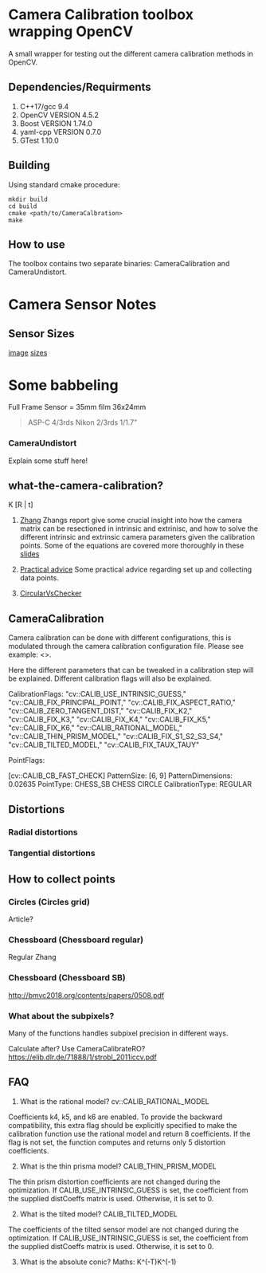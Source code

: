 # Camera Calibration toolbox wrapping OpenCV
A small wrapper for testing out the different camera calibration methods in OpenCV.

## Dependencies/Requirments

1. C++17/gcc 9.4
2. OpenCV VERSION 4.5.2
3. Boost VERSION 1.74.0
4. yaml-cpp VERSION 0.7.0
5. GTest 1.10.0

## Building

Using standard cmake procedure:

```
mkdir build
cd build
cmake <path/to/CameraCalbration>
make
```

## How to use

The toolbox contains two separate binaries:
CameraCalibration and CameraUndistort.


# Camera Sensor Notes

## Sensor Sizes

[image](./educ/450px-Sensorformate_KB.svg.png) 
[sizes](https://designreviews.com/standards/digital-camera-sensor-size-chart/)

# Some babbeling

Full Frame Sensor = 35mm film 
36x24mm
> ASP-C
> 4/3rds
> Nikon
> 2/3rds
1/1.7" 


### CameraUndistort
Explain some stuff here!

## what-the-camera-calibration?


K [R | t]

1. [Zhang](https://www.cvl.isy.liu.se/education/undergraduate/tsbb09/lasmaterial/zhang-report.pdf)
	Zhangs report give some crucial insight into how the camera matrix can 
	be resectioned in intrinsic and extrinisc, and how to solve the different intrinsic and extrinsic camera parameters 
	given the calibration points. Some of the equations are covered more thoroughly in these 
	[slides](https://www.cvl.isy.liu.se/education/undergraduate/tsbb09/forelasningsslides/CameraCalibration2.pdf)

2. [Practical advice](https://calib.io/blogs/knowledge-base/calibration-best-practices)
	Some practical advice regarding set up and collecting data points.

3. [CircularVsChecker](https://www.researchgate.net/post/Which-pattern-circle-pattern-or-checkerboard-pattern-should-be-used-for-automotive-camera-calibration-fisheye-wide-webcam)

## CameraCalibration

Camera calibration can be done with different configurations, this is modulated through the camera calibration configuration file. Please see example: <>.

Here the different parameters that can be tweaked in a calibration step will be explained.
Different calibration flags will also be explained.

CalibrationFlags: 
"cv::CALIB_USE_INTRINSIC_GUESS," 
"cv::CALIB_FIX_PRINCIPAL_POINT," 
"cv::CALIB_FIX_ASPECT_RATIO,"
"cv::CALIB_ZERO_TANGENT_DIST,"
"cv::CALIB_FIX_K2,"
"cv::CALIB_FIX_K3,"
"cv::CALIB_FIX_K4,"
"cv::CALIB_FIX_K5,"
"cv::CALIB_FIX_K6,"
"cv::CALIB_RATIONAL_MODEL,"
"cv::CALIB_THIN_PRISM_MODEL,"
"cv::CALIB_FIX_S1_S2_S3_S4,"
"cv::CALIB_TILTED_MODEL,"
"cv::CALIB_FIX_TAUX_TAUY"

PointFlags: 

  [cv::CALIB_CB_FAST_CHECK]
PatternSize: [6, 9]
PatternDimensions: 0.02635
PointType: 
    CHESS_SB
    CHESS
    CIRCLE
CalibrationType: REGULAR

## Distortions

### Radial distortions

### Tangential distortions

## How to collect points

### Circles (Circles grid)

Article?

### Chessboard (Chessboard regular)
Regular Zhang

### Chessboard (Chessboard SB)
http://bmvc2018.org/contents/papers/0508.pdf

### What about the subpixels?

Many of the functions handles subpixel precision in different ways.

Calculate after?
Use CameraCalibrateRO?
https://elib.dlr.de/71888/1/strobl_2011iccv.pdf


## FAQ


1. What is the rational model? cv::CALIB\_RATIONAL\_MODEL

Coefficients k4, k5, and k6 are enabled. To provide the backward compatibility, this extra flag should be explicitly specified to make the calibration function use the rational model and return 8 coefficients. If the flag is not set, the function computes and returns only 5 distortion coefficients.

2. What is the thin prisma model? CALIB\_THIN\_PRISM\_MODEL

The thin prism distortion coefficients are not changed during the optimization. If CALIB_USE_INTRINSIC_GUESS is set, the coefficient from the supplied distCoeffs matrix is used. Otherwise, it is set to 0.

2. What is the tilted model? CALIB\_TILTED\_MODEL

The coefficients of the tilted sensor model are not changed during the optimization. If CALIB_USE_INTRINSIC_GUESS is set, the coefficient from the supplied distCoeffs matrix is used. Otherwise, it is set to 0.

3. What is the absolute conic?
Maths: K^(-T)K^(-1)
